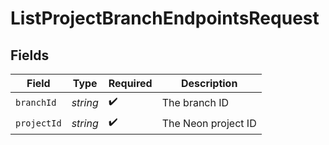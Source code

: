 # ListProjectBranchEndpointsRequest


## Fields

| Field               | Type                | Required            | Description         |
| ------------------- | ------------------- | ------------------- | ------------------- |
| `branchId`          | *string*            | :heavy_check_mark:  | The branch ID       |
| `projectId`         | *string*            | :heavy_check_mark:  | The Neon project ID |